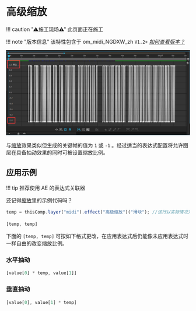 # 高级缩放

!!! caution "⚠施工现场⚠"
    此页面正在施工

!!! note "版本信息"
    该特性包含于 om_midi_NGDXW_zh `V1.2+`
    [*如何查看版本？*](/install.md#_4)

[![sample](../gallery/adv-scale-sample1.png)](../gallery/adv-scale-sample1.png)

与[缩放](scale.md)效果类似但生成的关键帧的值为 `1` 或 `-1` 。经过适当的表达式配置将允许图层在具备抽动效果的同时可被设置缩放比例。

## 应用示例

!!! tip
    推荐使用 AE 的表达式关联器

还记得[缩放](scale.md)里的示例代码吗？

```javascript
temp = thisComp.layer("midi").effect("高级缩放")("滑块"); //该行以实际情况为准，示例内容仅供参考

[temp, temp]
```

下面的 `[temp, temp]` 可按如下格式更改，在应用表达式后仍能像未应用表达式时一样自由的改变缩放比例。

### 水平抽动

```JavaScript
[value[0] * temp, value[1]]
```

### 垂直抽动

```JavaScript
[value[0], value[1] * temp]
```